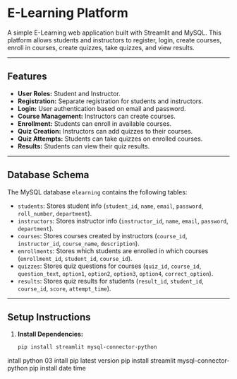 # E-Learning Platform

A simple E-Learning web application built with Streamlit and MySQL. This platform allows students and instructors to register, login, create courses, enroll in courses, create quizzes, take quizzes, and view results.

---

## Features

- **User Roles:** Student and Instructor.
- **Registration:** Separate registration for students and instructors.
- **Login:** User authentication based on email and password.
- **Course Management:** Instructors can create courses.
- **Enrollment:** Students can enroll in available courses.
- **Quiz Creation:** Instructors can add quizzes to their courses.
- **Quiz Attempts:** Students can take quizzes on enrolled courses.
- **Results:** Students can view their quiz results.

---

## Database Schema

The MySQL database `elearning` contains the following tables:

- `students`: Stores student info (`student_id`, `name`, `email`, `password`, `roll_number`, `department`).
- `instructors`: Stores instructor info (`instructor_id`, `name`, `email`, `password`, `department`).
- `courses`: Stores courses created by instructors (`course_id`, `instructor_id`, `course_name`, `description`).
- `enrollments`: Stores which students are enrolled in which courses (`enrollment_id`, `student_id`, `course_id`).
- `quizzes`: Stores quiz questions for courses (`quiz_id`, `course_id`, `question_text`, `option1`, `option2`, `option3`, `option4`, `correct_option`).
- `results`: Stores quiz results for students (`result_id`, `student_id`, `course_id`, `score`, `attempt_time`).

---

## Setup Instructions

1. **Install Dependencies:**

   ```bash
   pip install streamlit mysql-connector-python
intall python 03
intall pip latest version
pip install streamlit mysql-connector-python
pip install date time 
